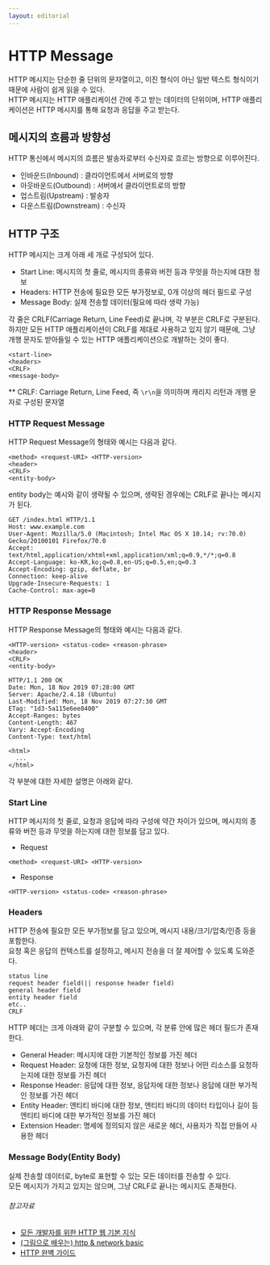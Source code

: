 ```yaml
---
layout: editorial
---
```


# HTTP Message

HTTP 메시지는 단순한 줄 단위의 문자열이고, 이진 형식이 아닌 일반 텍스트 형식이기 때문에 사람이 쉽게 읽을 수 있다.  
HTTP 메시지는 HTTP 애플리케이션 간에 주고 받는 데이터의 단위이며, HTTP 애플리케이션은 HTTP 메시지를 통해 요청과 응답을 주고 받는다.

## 메시지의 흐름과 방향성

HTTP 통신에서 메시지의 흐름은 발송자로부터 수신자로 흐르는 방향으로 이루어진다.

- 인바운드(Inbound) : 클라이언트에서 서버로의 방향
- 아웃바운드(Outbound) : 서버에서 클라이언트로의 방향
- 업스트림(Upstream) : 발송자
- 다운스트림(Downstream) : 수신자

## HTTP 구조

HTTP 메시지는 크게 아래 세 개로 구성되어 있다.

- Start Line: 메시지의 첫 줄로, 메시지의 종류와 버전 등과 무엇을 하는지에 대한 정보
- Headers: HTTP 전송에 필요한 모든 부가정보로, 0개 이상의 헤더 필드로 구성
- Message Body: 실제 전송할 데이터(필요에 따라 생략 가능)

각 줄은 CRLF(Carriage Return, Line Feed)로 끝나며, 각 부분은 CRLF로 구분된다.  
하지만 모든 HTTP 애플리케이션이 CRLF를 제대로 사용하고 있지 않기 때문에, 그냥 개행 문자도 받아들일 수 있는 HTTP 애플리케이션으로 개발하는 것이 좋다.

```http request
<start-line>
<headers>
<CRLF>
<message-body>
```

** CRLF: Carriage Return, Line Feed, 즉 `\r\n`을 의미하며 캐리지 리턴과 개행 문자로 구성된 문자열

### HTTP Request Message

HTTP Request Message의 형태와 예시는 다음과 같다.

```http request
<method> <request-URI> <HTTP-version>
<header>
<CRLF>
<entity-body>
```

entity body는 예시와 같이 생략될 수 있으며, 생략된 경우에는 CRLF로 끝나는 메시지가 된다.

```http request
GET /index.html HTTP/1.1
Host: www.example.com
User-Agent: Mozilla/5.0 (Macintosh; Intel Mac OS X 10.14; rv:70.0) Gecko/20100101 Firefox/70.0
Accept: text/html,application/xhtml+xml,application/xml;q=0.9,*/*;q=0.8
Accept-Language: ko-KR,ko;q=0.8,en-US;q=0.5,en;q=0.3
Accept-Encoding: gzip, deflate, br
Connection: keep-alive
Upgrade-Insecure-Requests: 1
Cache-Control: max-age=0
```

### HTTP Response Message

HTTP Response Message의 형태와 예시는 다음과 같다.

```http request
<HTTP-version> <status-code> <reason-phrase>
<header>
<CRLF>
<entity-body>
```

```http request
HTTP/1.1 200 OK
Date: Mon, 18 Nov 2019 07:28:00 GMT
Server: Apache/2.4.18 (Ubuntu)
Last-Modified: Mon, 18 Nov 2019 07:27:30 GMT
ETag: "1d3-5a115e6ee8400"
Accept-Ranges: bytes
Content-Length: 467
Vary: Accept-Encoding
Content-Type: text/html

<html>
  ...
</html>
```

각 부분에 대한 자세한 설명은 아래와 같다.

### Start Line

HTTP 메시지의 첫 줄로, 요청과 응답에 따라 구성에 약간 차이가 있으며, 메시지의 종류와 버전 등과 무엇을 하는지에 대한 정보를 담고 있다.

- Request

```http request
<method> <request-URI> <HTTP-version>
```

- Response

```http request
<HTTP-version> <status-code> <reason-phrase>
```

### Headers

HTTP 전송에 필요한 모든 부가정보를 담고 있으며, 메시지 내용/크기/압축/인증 등을 포함한다.  
요청 혹은 응답의 컨텍스트를 설정하고, 메시지 전송을 더 잘 제어할 수 있도록 도와준다.

```http request
status line
request header field(|| response header field)
general header field
entity header field
etc..
CRLF
```

HTTP 헤더는 크게 아래와 같이 구분할 수 있으며, 각 분류 안에 많은 헤더 필드가 존재한다.

- General Header: 메시지에 대한 기본적인 정보를 가진 헤더
- Request Header: 요청에 대한 정보, 요청자에 대한 정보나 어떤 리소스를 요청하는지에 대한 정보를 가진 헤더
- Response Header: 응답에 대한 정보, 응답자에 대한 정보나 응답에 대한 부가적인 정보를 가진 헤더
- Entity Header: 엔티티 바디에 대한 정보, 엔티티 바디의 데이터 타입이나 길이 등 엔티티 바디에 대한 부가적인 정보를 가진 헤더
- Extension Header: 명세에 정의되지 않은 새로운 헤더, 사용자가 직접 만들어 사용한 헤더

### Message Body(Entity Body)

실제 전송할 데이터로, byte로 표현할 수 있는 모든 데이터를 전송할 수 있다.  
모든 메시지가 가지고 있지는 않으며, 그냥 CRLF로 끝나는 메시지도 존재한다.

###### 참고자료

- [모든 개발자를 위한 HTTP 웹 기본 지식](https://www.inflearn.com/course/http-웹-네트워크)
- [(그림으로 배우는) http & network basic](https://www.nl.go.kr/seoji/contents/S80100000000.do?schM=intgr_detail_view_isbn&page=1&pageUnit=10&schType=simple&schStr=9788931447897&isbn=9788931447897&cipId=200443691%2C)
- [HTTP 완벽 가이드](https://www.nl.go.kr/seoji/contents/S80100000000.do?schM=intgr_detail_view_isbn&page=1&pageUnit=10&schType=simple&schStr=HTTP+완벽+가이드&isbn=9788966261208&cipId=200309770%2C4096969)
